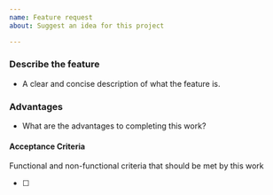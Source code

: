 ```yaml
---
name: Feature request
about: Suggest an idea for this project

---
```



### Describe the feature

* A clear and concise description of what the feature is.

### Advantages

* What are the advantages to completing this work?

#### Acceptance Criteria

Functional and non-functional criteria that should be met by this work

- [ ] 